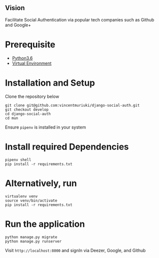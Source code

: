 ## Vision
Facilitate Social Authentication via popular tech companies such as Github and Google+

# Prerequisite
- [Python3.6](https://www.python.org/downloads/release/python-365/)
- [Virtual Environment](https://virtualenv.pypa.io/en/stable/installation/)

# Installation and Setup

Clone the repository below

```
git clone git@github.com:vincentmuriuki/django-social-auth.git
git checkout develop
cd django-social-auth
cd mun
```

Ensure ```pipenv``` is installed in your system
# Install required Dependencies

```
pipenv shell
pip install -r requirements.txt
```
# Alternatively, run

```
virtualenv venv
source venv/bin/activate
pip install -r requirements.txt
```
# Run the application
```
python manage.py migrate
python manage.py runserver
```
Visit ```http://localhost:8000``` and signIn via Deezer, Google, and Github